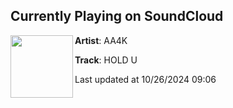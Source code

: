 ## Currently Playing on SoundCloud

[<img align="left" width="100" src="https://i1.sndcdn.com/artworks-iOCSOv7S7cis2TlN-eNDJyA-t500x500.jpg">](https://soundcloud.com/aa4000/hold-u-vox-mix)

**Artist**: AA4K 

**Track**: HOLD U

Last updated at 10/26/2024 09:06

